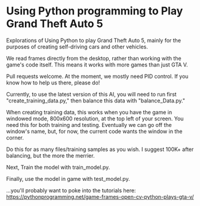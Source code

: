# Using Python programming to Play Grand Theft Auto 5

Explorations of Using Python to play Grand Theft Auto 5, mainly for the purposes of creating self-driving cars and other vehicles.

We read frames directly from the desktop, rather than working with the game's code itself. This means it works with more games than just GTA V.

Pull requests welcome. At the moment, we mostly need PID control. If you know how to help us there, please do!

Currently, to use the latest version of this AI, you will need to run first "create_training_data.py," then balance this data with "balance_Data.py."

When creating training data, this works when you have the game in windowed mode, 800x600 resolution, at the top left of your screen. You need this for both training and testing. Eventually we can go off the window's name, but, for now, the current code wants the window in the corner.

Do this for as many files/training samples as you wish. I suggest 100K+ after balancing, but the more the merrier.

Next, Train the model with train_model.py.

Finally, use the model in game with test_model.py. 

...you'll probably want to poke into the tutorials here: https://pythonprogramming.net/game-frames-open-cv-python-plays-gta-v/
